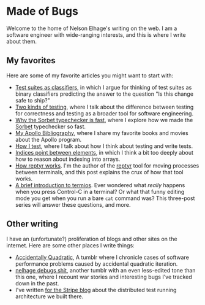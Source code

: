 # Made of Bugs

Welcome to the home of Nelson Elhage's writing on the web. I am a software engineer with wide-ranging interests, and this is where I write about them.

## My favorites

Here are some of my favorite articles you might want to start with:

- [Test suites as classifiers](/post/test-suites-as-classifiers/), in which I argue for thinking of test suites as binary classifiers predicting the answer to the question "Is this change safe to ship?"
- [Two kinds of testing](/two-kinds-of-testing/), where I talk about the difference between testing for correctness and testing as a broader tool for software engineering.
- [Why the Sorbet typechecker is fast](/post/why-sorbet-is-fast/), where I explore how we made the [Sorbet](https://sorbet.org) typechecker so fast.
- [My Apollo Bibliography](/post/apollo-bibliography/), where I share my favorite books and movies about the Apollo program.
- [How I test](/2016/12/how-i-test/), where I talk about how I think about testing and write tests.
- [Indices point between elements](/2015/08/indices-point-between-elements/), in which I think a bit too deeply about how to reason about indexing into arrays.
- [How reptyr works](2011/02/changing-ctty/). I'm the author of the [reptyr](https://github.com/nelhage/reptyr) tool for moving processes between terminals, and this post explains the crux of how that tool works.
- [A brief introduction to termios](/2009/12/a-brief-introduction-to-termios/). Ever wondered what _really_ happens when you press Control-C in a terminal? Or what that funny editing mode you get when you run a bare `cat` command was? This three-post series will answer these questions, and more.

## Other writing

I have an (unfortunate?) proliferation of blogs and other sites on the internet. Here are some other places I write things:

- [Accidentally Quadratic](https://accidentallyquadratic.tumblr.com), A tumblr where I chronicle cases of software performance problems caused by accidental quadratic iteration.
- [nelhage debugs shit](https://nelhagedebugsshit.tumblr.com/), another tumblr with an even less-edited tone than this one, where I recount war stories and interesting bugs I've tracked down in the past.
- I've written [for the Stripe blog](https://stripe.com/blog/distributed-ruby-testing) about the distributed test running architecture we built there.
